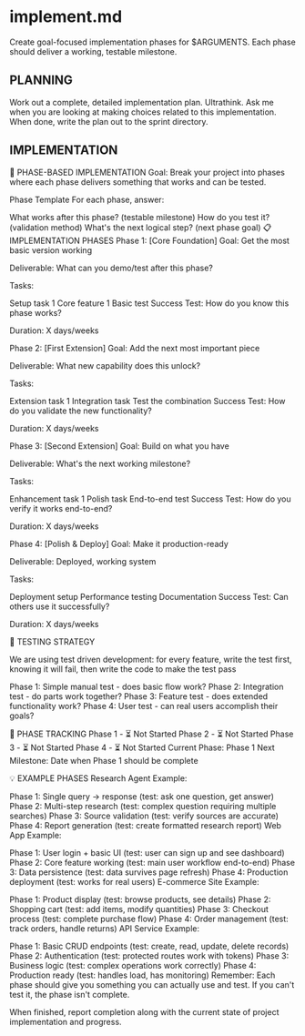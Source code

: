 # implement.md

Create goal-focused implementation phases for $ARGUMENTS. Each phase should deliver a working, testable milestone.

## PLANNING

Work out a complete, detailed implementation plan. Ultrathink.
Ask me when you are looking at making choices related to this implementation.
When done, write the plan out to the sprint directory.

## IMPLEMENTATION

🎯 PHASE-BASED IMPLEMENTATION
Goal: Break your project into phases where each phase delivers something that works and can be tested.

Phase Template
For each phase, answer:

What works after this phase? (testable milestone)
How do you test it? (validation method)
What's the next logical step? (next phase goal)
📋 IMPLEMENTATION PHASES
Phase 1: [Core Foundation]
Goal: Get the most basic version working

Deliverable: What can you demo/test after this phase?

Tasks:

 Setup task 1
 Core feature 1
 Basic test
Success Test: How do you know this phase works?

Duration: X days/weeks

Phase 2: [First Extension]
Goal: Add the next most important piece

Deliverable: What new capability does this unlock?

Tasks:

 Extension task 1
 Integration task
 Test the combination
Success Test: How do you validate the new functionality?

Duration: X days/weeks

Phase 3: [Second Extension]
Goal: Build on what you have

Deliverable: What's the next working milestone?

Tasks:

 Enhancement task 1
 Polish task
 End-to-end test
Success Test: How do you verify it works end-to-end?

Duration: X days/weeks

Phase 4: [Polish & Deploy]
Goal: Make it production-ready

Deliverable: Deployed, working system

Tasks:

 Deployment setup
 Performance testing
 Documentation
Success Test: Can others use it successfully?

Duration: X days/weeks

🧪 TESTING STRATEGY

We are using test driven development: for every feature, write the test first, knowing it will fail, then write the code to make the test pass

Phase 1: Simple manual test - does basic flow work? Phase 2: Integration test - do parts work together? Phase 3: Feature test - does extended functionality work? Phase 4: User test - can real users accomplish their goals?

📝 PHASE TRACKING
 Phase 1 - ⏳ Not Started
 Phase 2 - ⏳ Not Started
 Phase 3 - ⏳ Not Started
 Phase 4 - ⏳ Not Started
Current Phase: Phase 1 Next Milestone: Date when Phase 1 should be complete

💡 EXAMPLE PHASES
Research Agent Example:

Phase 1: Single query → response (test: ask one question, get answer)
Phase 2: Multi-step research (test: complex question requiring multiple searches)
Phase 3: Source validation (test: verify sources are accurate)
Phase 4: Report generation (test: create formatted research report)
Web App Example:

Phase 1: User login + basic UI (test: user can sign up and see dashboard)
Phase 2: Core feature working (test: main user workflow end-to-end)
Phase 3: Data persistence (test: data survives page refresh)
Phase 4: Production deployment (test: works for real users)
E-commerce Site Example:

Phase 1: Product display (test: browse products, see details)
Phase 2: Shopping cart (test: add items, modify quantities)
Phase 3: Checkout process (test: complete purchase flow)
Phase 4: Order management (test: track orders, handle returns)
API Service Example:

Phase 1: Basic CRUD endpoints (test: create, read, update, delete records)
Phase 2: Authentication (test: protected routes work with tokens)
Phase 3: Business logic (test: complex operations work correctly)
Phase 4: Production ready (test: handles load, has monitoring)
Remember: Each phase should give you something you can actually use and test. If you can't test it, the phase isn't complete.

When finished, report completion along with the current state of project implementation and progress.
